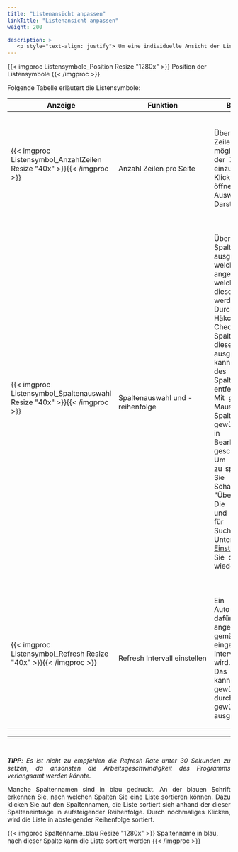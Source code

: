 ```yaml
---
title: "Listenansicht anpassen"
linkTitle: "Listenansicht anpassen"
weight: 200

description: >
   <p style="text-align: justify"> Um eine individuelle Ansicht der Listen zu erstellen, finden Sie unten rechts 3 verschiedene Symbole.</p>
---
```

{{< imgproc Listensymbole_Position Resize "1280x" >}}
Position der Listensymbole
{{< /imgproc >}}
<br>

Folgende Tabelle erläutert die Listensymbole:

|Anzeige|<div style="width:200px">Funktion</div>|Beschreibung|
|---|---|---|
|{{< imgproc Listensymbol_AnzahlZeilen Resize "40x" >}}{{< /imgproc >}}|<br> Anzahl Zeilen pro Seite|<br> <p style="text-align: justify"> Über das Zeilensymbol ist es möglich, die Anzahl der Zeilen pro Seite einzustellen. Durch Klick auf das Symbol öffnet sich eine Auswahl an Darstellungsvarianten </p>|
|{{< imgproc Listensymbol_Spaltenauswahl Resize "40x" >}}{{< /imgproc >}}|<br>Spaltenauswahl und -reihenfolge|<br> <p style="text-align: justify"> Über das Spaltensymbol kann ausgewählt werden, welche Spalten angezeigt und in welcher Reihenfolge diese angeordnet werden sollen.<br>Durch setzen eines Häkchens in der Checkbox vor dem Spaltennamen wird diese Spalte ausgewählt bzw. kann durch entfernen des Häkchens die Spalte in der Ansicht entfernt werden.<br>Mit gehaltener linker Maustaste kann ein Spaltennamen an die gewünschte Position in der Bearbeitungsbox geschoben werden.<br>Um die Änderungen zu speichern, klicken Sie auf die Schaltfläche "Übernehmen". </br> Die Spaltenauswahl und -sortierung wird für die nächste Suche gespeichert. Unter <a href="/Einstellungen/PersönlicheEinstellungen"> Persönliche Einstellungen </a> können Sie diese Einstellung wieder löschen. </p>|
|{{< imgproc Listensymbol_Refresh Resize "40x" >}}{{< /imgproc >}}|<br>Refresh Intervall einstellen|<br> <p style="text-align: justify">Ein sogenannter Auto-Refresh sorgt dafür, dass die angezeigte Liste gemäß des eingestellten Refresh Intervalls aktualisiert wird. <br>Das Refresh Intervall kann auf die gewünschte Länge durch klicken auf die gewünschte Zeit ausgewählt werden. </p>|
---
</br>
<p style="text-align: justify"> <I> <B>TIPP</B>: Es ist nicht zu empfehlen die Refresh-Rate unter 30 Sekunden zu setzen, da ansonsten die Arbeitsgeschwindigkeit des Programms verlangsamt werden könnte. </I> </p>

<p style="text-align: justify"> Manche Spaltennamen sind in blau gedruckt. An der blauen Schrift erkennen Sie, nach welchen Spalten Sie eine Liste sortieren können. Dazu klicken Sie auf den Spaltennamen, die Liste sortiert sich anhand der dieser Spalteneinträge in aufsteigender Reihenfolge. Durch nochmaliges Klicken, wird die Liste in absteigender Reihenfolge sortiert. </p>

{{< imgproc Spaltenname_blau Resize "1280x" >}}
Spaltenname in blau, nach dieser Spalte kann die Liste sortiert werden
{{< /imgproc >}}
